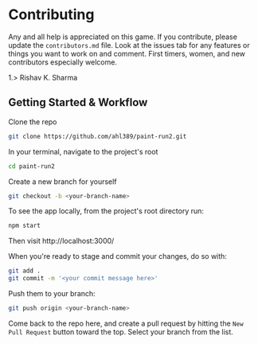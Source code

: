 # Contributing

Any and all help is appreciated on this game. If you contribute, please update the `contributors.md` file. Look at the issues tab for any features or things you want to work on and comment. First timers, women, and new contributors especially welcome.

1.> Rishav K. Sharma

## Getting Started & Workflow

Clone the repo

```bash
git clone https://github.com/ahl389/paint-run2.git
```

In your terminal, navigate to the project's root

```bash
cd paint-run2
```

Create a new branch for yourself

```bash
git checkout -b <your-branch-name>
```

To see the app locally, from the project's root directory run:

```bash
npm start
```

Then visit http://localhost:3000/


When you're ready to stage and commit your changes, do so with:

```bash
git add .
git commit -m '<your commit message here>'
```

Push them to your branch:

```bash
git push origin <your-branch-name>
```


Come back to the repo here, and create a pull request by hitting the `New Pull Request` button toward the top. Select your branch from the list.



